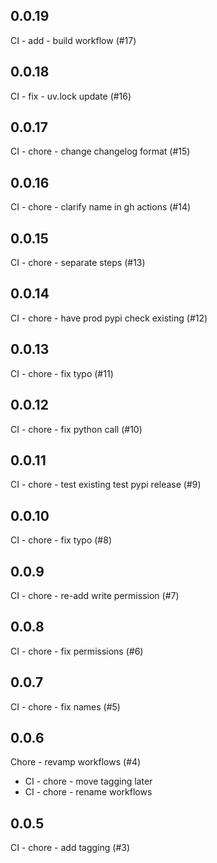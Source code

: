 ## 0.0.19
CI - add - build workflow (#17)

## 0.0.18
CI - fix - uv.lock update  (#16)

## 0.0.17
CI - chore - change changelog format (#15)

## 0.0.16
CI - chore - clarify name in gh actions (#14)

## 0.0.15
CI - chore - separate steps (#13)

## 0.0.14
CI - chore - have prod pypi check existing (#12)

## 0.0.13
CI - chore - fix typo (#11)

## 0.0.12
CI - chore - fix python call (#10)

## 0.0.11
CI - chore - test existing test pypi release (#9)

## 0.0.10
CI - chore - fix typo (#8)

## 0.0.9
CI - chore - re-add write permission (#7)

## 0.0.8
CI - chore - fix permissions (#6)

## 0.0.7
CI - chore - fix names (#5)

## 0.0.6
Chore - revamp workflows (#4)
* CI - chore - move tagging later
* CI - chore - rename workflows

## 0.0.5
CI - chore - add tagging (#3)
